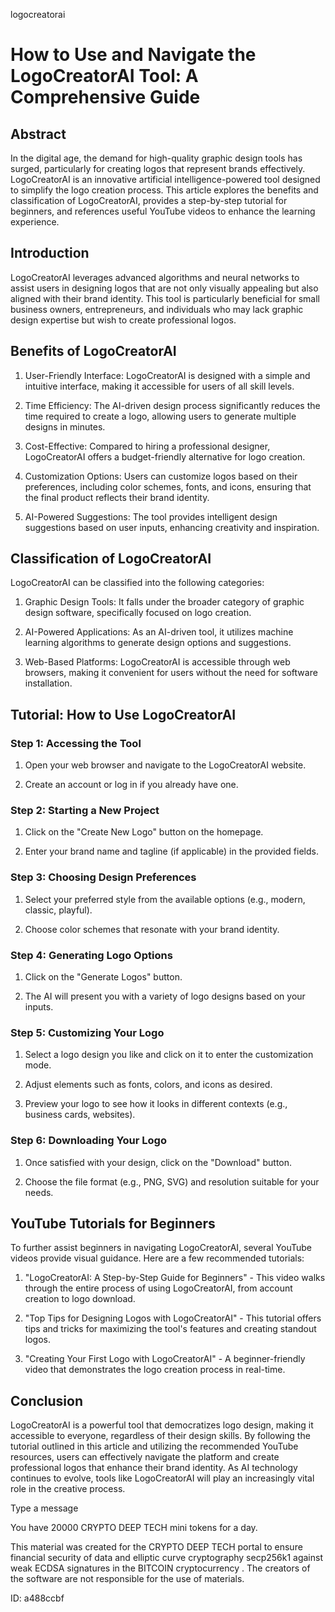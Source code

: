 logocreatorai
# How to Use and Navigate the LogoCreatorAI Tool: A Comprehensive Guide



## Abstract



In the digital age, the demand for high-quality graphic design tools has surged, particularly for creating logos that represent brands effectively. LogoCreatorAI is an innovative artificial intelligence-powered tool designed to simplify the logo creation process. This article explores the benefits and classification of LogoCreatorAI, provides a step-by-step tutorial for beginners, and references useful YouTube videos to enhance the learning experience.



## Introduction



LogoCreatorAI leverages advanced algorithms and neural networks to assist users in designing logos that are not only visually appealing but also aligned with their brand identity. This tool is particularly beneficial for small business owners, entrepreneurs, and individuals who may lack graphic design expertise but wish to create professional logos.



## Benefits of LogoCreatorAI



1. User-Friendly Interface: LogoCreatorAI is designed with a simple and intuitive interface, making it accessible for users of all skill levels.



2. Time Efficiency: The AI-driven design process significantly reduces the time required to create a logo, allowing users to generate multiple designs in minutes.



3. Cost-Effective: Compared to hiring a professional designer, LogoCreatorAI offers a budget-friendly alternative for logo creation.



4. Customization Options: Users can customize logos based on their preferences, including color schemes, fonts, and icons, ensuring that the final product reflects their brand identity.



5. AI-Powered Suggestions: The tool provides intelligent design suggestions based on user inputs, enhancing creativity and inspiration.



## Classification of LogoCreatorAI



LogoCreatorAI can be classified into the following categories:



1. Graphic Design Tools: It falls under the broader category of graphic design software, specifically focused on logo creation.



2. AI-Powered Applications: As an AI-driven tool, it utilizes machine learning algorithms to generate design options and suggestions.



3. Web-Based Platforms: LogoCreatorAI is accessible through web browsers, making it convenient for users without the need for software installation.



## Tutorial: How to Use LogoCreatorAI



### Step 1: Accessing the Tool



1. Open your web browser and navigate to the LogoCreatorAI website.

2. Create an account or log in if you already have one.



### Step 2: Starting a New Project



1. Click on the "Create New Logo" button on the homepage.

2. Enter your brand name and tagline (if applicable) in the provided fields.



### Step 3: Choosing Design Preferences



1. Select your preferred style from the available options (e.g., modern, classic, playful).

2. Choose color schemes that resonate with your brand identity.



### Step 4: Generating Logo Options



1. Click on the "Generate Logos" button.

2. The AI will present you with a variety of logo designs based on your inputs.



### Step 5: Customizing Your Logo



1. Select a logo design you like and click on it to enter the customization mode.

2. Adjust elements such as fonts, colors, and icons as desired.

3. Preview your logo to see how it looks in different contexts (e.g., business cards, websites).



### Step 6: Downloading Your Logo



1. Once satisfied with your design, click on the "Download" button.

2. Choose the file format (e.g., PNG, SVG) and resolution suitable for your needs.



## YouTube Tutorials for Beginners



To further assist beginners in navigating LogoCreatorAI, several YouTube videos provide visual guidance. Here are a few recommended tutorials:



1. "LogoCreatorAI: A Step-by-Step Guide for Beginners" - This video walks through the entire process of using LogoCreatorAI, from account creation to logo download.



2. "Top Tips for Designing Logos with LogoCreatorAI" - This tutorial offers tips and tricks for maximizing the tool's features and creating standout logos.



3. "Creating Your First Logo with LogoCreatorAI" - A beginner-friendly video that demonstrates the logo creation process in real-time.



## Conclusion



LogoCreatorAI is a powerful tool that democratizes logo design, making it accessible to everyone, regardless of their design skills. By following the tutorial outlined in this article and utilizing the recommended YouTube resources, users can effectively navigate the platform and create professional logos that enhance their brand identity. As AI technology continues to evolve, tools like LogoCreatorAI will play an increasingly vital role in the creative process.



Type a message

You have 20000 CRYPTO DEEP TECH mini tokens for a day.


This material was created for the  CRYPTO DEEP TECH portal  to ensure financial security of data and elliptic curve cryptography  secp256k1 against weak ECDSA  signatures   in the  BITCOIN cryptocurrency . The creators of the software are not responsible for the use of materials.

 ID: a488ccbf
